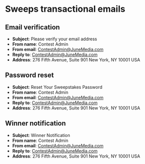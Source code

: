 # Sweeps transactional emails

## Email verification
 * __Subject__: Please verify your email address
 * __From name__: Contest Admin
 * __From email__: ContestAdmin@JuneMedia.com
 * __Reply to__: ContestAdmin@JuneMedia.com
 * __Address__: 276 Fifth Avenue, Suite 901 New York, NY 10001 USA


## Password reset
 * __Subject__: Reset Your Sweepstakes Password
 * __From name__: Contest Admin
 * __From email__: ContestAdmin@JuneMedia.com
 * __Reply to__: ContestAdmin@JuneMedia.com
 * __Address__: 276 Fifth Avenue, Suite 901 New York, NY 10001 USA


## Winner notification
 * __Subject__: Winner Notification
 * __From name__: Contest Admin
 * __From email__: ContestAdmin@JuneMedia.com
 * __Reply to__: ContestAdmin@JuneMedia.com
 * __Address__: 276 Fifth Avenue, Suite 901 New York, NY 10001 USA
